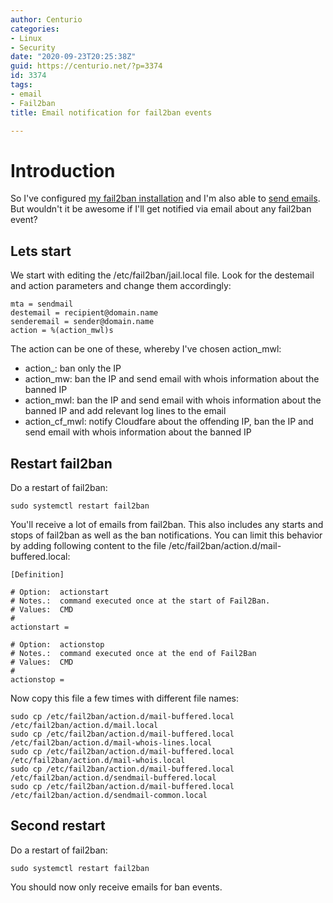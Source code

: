 ```yaml
---
author: Centurio
categories:
- Linux
- Security
date: "2020-09-23T20:25:38Z"
guid: https://centurio.net/?p=3374
id: 3374
tags:
- email
- Fail2ban
title: Email notification for fail2ban events

---
```

# Introduction
So I've configured [my fail2ban installation](/2020/09/22/protect-ssh-services-with-fail2ban) and I'm also able to [send emails](/2020/09/21/configure-mail-transport-agent-on-raspbian-with-external-smtp-server). But wouldn't it be awesome if I'll get notified via email about any fail2ban event?

## Lets start
We start with editing the /etc/fail2ban/jail.local file. Look for the destemail and action parameters and change them accordingly:

```
mta = sendmail
destemail = recipient@domain.name
senderemail = sender@domain.name
action = %(action_mwl)s
```

The action can be one of these, whereby I've chosen action_mwl:

  * action_: ban only the IP
  * action_mw: ban the IP and send email with whois information about the banned IP
  * action_mwl: ban the IP and send email with whois information about the banned IP and add relevant log lines to the email
  * action\_cf\_mwl: notify Cloudfare about the offending IP, ban the IP and send email with whois information about the banned IP

## Restart fail2ban
Do a restart of fail2ban:

```
sudo systemctl restart fail2ban
```

You'll receive a lot of emails from fail2ban. This also includes any starts and stops of fail2ban as well as the ban notifications. You can limit this behavior by adding following content to the file /etc/fail2ban/action.d/mail-buffered.local:

```
[Definition]

# Option:  actionstart
# Notes.:  command executed once at the start of Fail2Ban.
# Values:  CMD
#
actionstart =

# Option:  actionstop
# Notes.:  command executed once at the end of Fail2Ban
# Values:  CMD
#
actionstop =
```

Now copy this file a few times with different file names:

```
sudo cp /etc/fail2ban/action.d/mail-buffered.local /etc/fail2ban/action.d/mail.local
sudo cp /etc/fail2ban/action.d/mail-buffered.local /etc/fail2ban/action.d/mail-whois-lines.local
sudo cp /etc/fail2ban/action.d/mail-buffered.local /etc/fail2ban/action.d/mail-whois.local
sudo cp /etc/fail2ban/action.d/mail-buffered.local /etc/fail2ban/action.d/sendmail-buffered.local
sudo cp /etc/fail2ban/action.d/mail-buffered.local /etc/fail2ban/action.d/sendmail-common.local
```

## Second restart
Do a restart of fail2ban:

```
sudo systemctl restart fail2ban
```

You should now only receive emails for ban events.